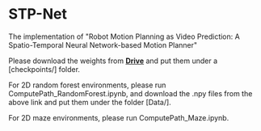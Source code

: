 # STP-Net
The implementation of "Robot Motion Planning as Video Prediction: A Spatio-Temporal Neural Network-based Motion Planner"

Please download the weights from [**Drive**](https://drive.google.com/drive/folders/1PXmYlaQJtNXXJd0GY-Tlt2TI7Rmyl0hg?usp=drive_link) and put them under a [checkpoints/] folder.

For 2D random forest environments, please run ComputePath_RandomForest.ipynb, and download the .npy files from the above link and put them under the folder [Data/].

For 2D maze environments, please run ComputePath_Maze.ipynb.
